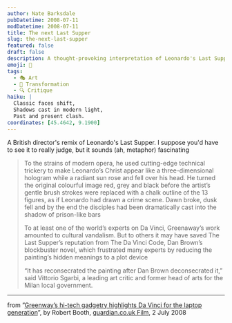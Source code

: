 ```yaml
---
author: Nate Barksdale
pubDatetime: 2008-07-11
modDatetime: 2008-07-11
title: The next Last Supper
slug: the-next-last-supper
featured: false
draft: false
description: A thought-provoking interpretation of Leonardo's Last Supper explores its themes through modern technology and artistic expression.
emoji: 🎨
tags:
  - 🎭 Art
  - 🌅 Transformation
  - 🔍 Critique
haiku: |
  Classic faces shift,  
  Shadows cast in modern light,  
  Past and present clash.
coordinates: [45.4642, 9.1900]
---
```


A British director's remix of Leonardo's Last Supper. I suppose you'd have to see it to really judge, but it sounds (ah, metaphor) fascinating

> To the strains of modern opera, he used cutting-edge technical trickery to make Leonardo’s Christ appear like a three-dimensional hologram while a radiant sun rose and fell over his head. He turned the original colourful image red, grey and black before the artist’s gentle brush strokes were replaced with a chalk outline of the 13 figures, as if Leonardo had drawn a crime scene. Dawn broke, dusk fell and by the end the disciples had been dramatically cast into the shadow of prison-like bars
>
> To at least one of the world’s experts on Da Vinci, Greenaway’s work amounted to cultural vandalism. But to others it may have saved The Last Supper’s reputation from The Da Vinci Code, Dan Brown’s blockbuster novel, which frustrated many experts by reducing the painting’s hidden meanings to a plot device
>
> “It has reconsecrated the painting after Dan Brown deconsecrated it,” said Vittorio Sgarbi, a leading art critic and former head of arts for the Milan local government.

---

from ”[Greenway’s hi-tech gadgetry highlights Da Vinci for the laptop generation](http://film.guardian.co.uk/news/story/0,,2288390,00.html?gusrc=rss&feed=networkfront)”, by Robert Booth, [guardian.co.uk Film](http://film.guardian.co.uk), 2 July 2008
